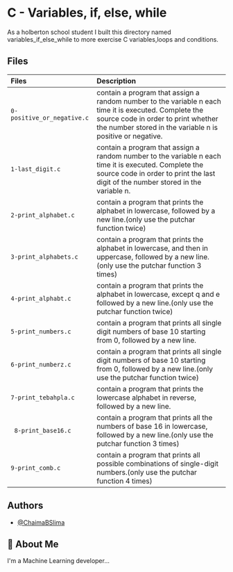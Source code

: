 
# C - Variables, if, else, while

As a holberton school student I built this directory named variables_if_else_while to more exercise C variables,loops and conditions.

## Files

| Files |  Description                |
| :-------- |  :------------------------- |
| `0-positive_or_negative.c` | contain a program that assign a random number to the variable n each time it is executed. Complete the source code in order to print whether the number stored in the variable n is positive or negative. |
|  `1-last_digit.c` |contain a program that assign a random number to the variable n each time it is executed. Complete the source code in order to print the last digit of the number stored in the variable n. |
| `2-print_alphabet.c` | contain a program that prints the alphabet in lowercase, followed by a new line.(only use the putchar function twice)  |
| `3-print_alphabets.c` | contain a program that prints the alphabet in lowercase, and then in uppercase, followed by a new line.(only use the putchar function 3 times) |
|`4-print_alphabt.c` |contain a program that prints the alphabet in lowercase, except q and e followed by a new line.(only use the putchar function twice) |
| `5-print_numbers.c` | contain a program that prints all single digit numbers of base 10 starting from 0, followed by a new line. |
| `6-print_numberz.c` |contain a program that prints all single digit numbers of base 10 starting from 0, followed by a new line.(only use the putchar function twice) |
| `7-print_tebahpla.c` | contain a program that prints the lowercase alphabet in reverse, followed by a new line. |
|` 8-print_base16.c` |contain  a program that prints all the numbers of base 16 in lowercase, followed by a new line.(only use the putchar function 3 times)|
| `9-print_comb.c`| contain a program that prints all possible combinations of single-digit numbers.(only use the putchar function 4 times) |

## Authors

- [@ChaimaBSlima](https://www.github.com/octokatherine)


## 🚀 About Me
I'm a Machine Learning developer...



